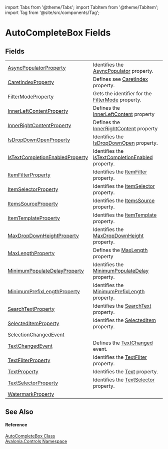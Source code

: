 import Tabs from '@theme/Tabs'; 
import TabItem from '@theme/TabItem'; 
import Tag from '@site/src/components/Tag'; 

# AutoCompleteBox Fields




## Fields
<table>
<tr>
<td><a href="F_Avalonia_Controls_AutoCompleteBox_AsyncPopulatorProperty">AsyncPopulatorProperty</a></td>
<td>Identifies the <a href="P_Avalonia_Controls_AutoCompleteBox_AsyncPopulator">AsyncPopulator</a> property.</td>
</tr>
<tr>
<td><a href="F_Avalonia_Controls_AutoCompleteBox_CaretIndexProperty">CaretIndexProperty</a></td>
<td>Defines see <a href="P_Avalonia_Controls_TextBox_CaretIndex">CaretIndex</a> property.</td>
</tr>
<tr>
<td><a href="F_Avalonia_Controls_AutoCompleteBox_FilterModeProperty">FilterModeProperty</a></td>
<td>Gets the identifier for the <a href="P_Avalonia_Controls_AutoCompleteBox_FilterMode">FilterMode</a> property.</td>
</tr>
<tr>
<td><a href="F_Avalonia_Controls_AutoCompleteBox_InnerLeftContentProperty">InnerLeftContentProperty</a></td>
<td>Defines the <a href="P_Avalonia_Controls_AutoCompleteBox_InnerLeftContent">InnerLeftContent</a> property</td>
</tr>
<tr>
<td><a href="F_Avalonia_Controls_AutoCompleteBox_InnerRightContentProperty">InnerRightContentProperty</a></td>
<td>Defines the <a href="P_Avalonia_Controls_AutoCompleteBox_InnerRightContent">InnerRightContent</a> property</td>
</tr>
<tr>
<td><a href="F_Avalonia_Controls_AutoCompleteBox_IsDropDownOpenProperty">IsDropDownOpenProperty</a></td>
<td>Identifies the <a href="P_Avalonia_Controls_AutoCompleteBox_IsDropDownOpen">IsDropDownOpen</a> property.</td>
</tr>
<tr>
<td><a href="F_Avalonia_Controls_AutoCompleteBox_IsTextCompletionEnabledProperty">IsTextCompletionEnabledProperty</a></td>
<td>Identifies the <a href="P_Avalonia_Controls_AutoCompleteBox_IsTextCompletionEnabled">IsTextCompletionEnabled</a> property.</td>
</tr>
<tr>
<td><a href="F_Avalonia_Controls_AutoCompleteBox_ItemFilterProperty">ItemFilterProperty</a></td>
<td>Identifies the <a href="P_Avalonia_Controls_AutoCompleteBox_ItemFilter">ItemFilter</a> property.</td>
</tr>
<tr>
<td><a href="F_Avalonia_Controls_AutoCompleteBox_ItemSelectorProperty">ItemSelectorProperty</a></td>
<td>Identifies the <a href="P_Avalonia_Controls_AutoCompleteBox_ItemSelector">ItemSelector</a> property.</td>
</tr>
<tr>
<td><a href="F_Avalonia_Controls_AutoCompleteBox_ItemsSourceProperty">ItemsSourceProperty</a></td>
<td>Identifies the <a href="P_Avalonia_Controls_AutoCompleteBox_ItemsSource">ItemsSource</a> property.</td>
</tr>
<tr>
<td><a href="F_Avalonia_Controls_AutoCompleteBox_ItemTemplateProperty">ItemTemplateProperty</a></td>
<td>Identifies the <a href="P_Avalonia_Controls_AutoCompleteBox_ItemTemplate">ItemTemplate</a> property.</td>
</tr>
<tr>
<td><a href="F_Avalonia_Controls_AutoCompleteBox_MaxDropDownHeightProperty">MaxDropDownHeightProperty</a></td>
<td>Identifies the <a href="P_Avalonia_Controls_AutoCompleteBox_MaxDropDownHeight">MaxDropDownHeight</a> property.</td>
</tr>
<tr>
<td><a href="F_Avalonia_Controls_AutoCompleteBox_MaxLengthProperty">MaxLengthProperty</a></td>
<td>Defines the <a href="P_Avalonia_Controls_AutoCompleteBox_MaxLength">MaxLength</a> property</td>
</tr>
<tr>
<td><a href="F_Avalonia_Controls_AutoCompleteBox_MinimumPopulateDelayProperty">MinimumPopulateDelayProperty</a></td>
<td>Identifies the <a href="P_Avalonia_Controls_AutoCompleteBox_MinimumPopulateDelay">MinimumPopulateDelay</a> property.</td>
</tr>
<tr>
<td><a href="F_Avalonia_Controls_AutoCompleteBox_MinimumPrefixLengthProperty">MinimumPrefixLengthProperty</a></td>
<td>Identifies the <a href="P_Avalonia_Controls_AutoCompleteBox_MinimumPrefixLength">MinimumPrefixLength</a> property.</td>
</tr>
<tr>
<td><a href="F_Avalonia_Controls_AutoCompleteBox_SearchTextProperty">SearchTextProperty</a></td>
<td>Identifies the <a href="P_Avalonia_Controls_AutoCompleteBox_SearchText">SearchText</a> property.</td>
</tr>
<tr>
<td><a href="F_Avalonia_Controls_AutoCompleteBox_SelectedItemProperty">SelectedItemProperty</a></td>
<td>Identifies the <a href="P_Avalonia_Controls_AutoCompleteBox_SelectedItem">SelectedItem</a> property.</td>
</tr>
<tr>
<td><a href="F_Avalonia_Controls_AutoCompleteBox_SelectionChangedEvent">SelectionChangedEvent</a></td>
<td> </td>
</tr>
<tr>
<td><a href="F_Avalonia_Controls_AutoCompleteBox_TextChangedEvent">TextChangedEvent</a></td>
<td>Defines the <a href="E_Avalonia_Controls_AutoCompleteBox_TextChanged">TextChanged</a> event.</td>
</tr>
<tr>
<td><a href="F_Avalonia_Controls_AutoCompleteBox_TextFilterProperty">TextFilterProperty</a></td>
<td>Identifies the <a href="P_Avalonia_Controls_AutoCompleteBox_TextFilter">TextFilter</a> property.</td>
</tr>
<tr>
<td><a href="F_Avalonia_Controls_AutoCompleteBox_TextProperty">TextProperty</a></td>
<td>Identifies the <a href="P_Avalonia_Controls_AutoCompleteBox_Text">Text</a> property.</td>
</tr>
<tr>
<td><a href="F_Avalonia_Controls_AutoCompleteBox_TextSelectorProperty">TextSelectorProperty</a></td>
<td>Identifies the <a href="P_Avalonia_Controls_AutoCompleteBox_TextSelector">TextSelector</a> property.</td>
</tr>
<tr>
<td><a href="F_Avalonia_Controls_AutoCompleteBox_WatermarkProperty">WatermarkProperty</a></td>
<td> </td>
</tr>
</table>

## See Also


#### Reference
<a href="T_Avalonia_Controls_AutoCompleteBox">AutoCompleteBox Class</a>  
<a href="N_Avalonia_Controls">Avalonia.Controls Namespace</a>  
